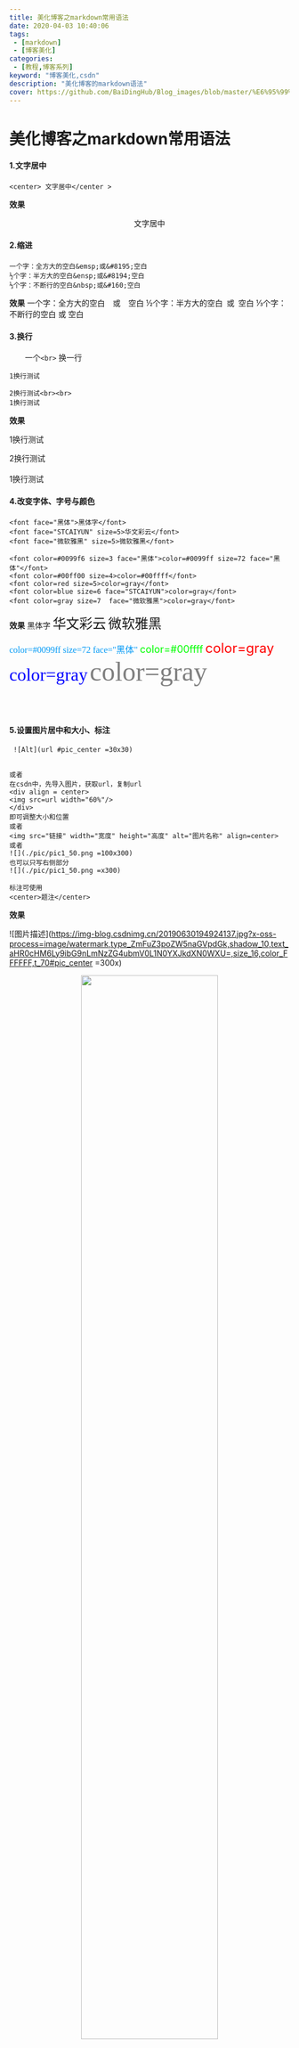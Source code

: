 ```yaml
---
title: 美化博客之markdown常用语法
date: 2020-04-03 10:40:06
tags:
 - [markdown]
 - [博客美化]
categories: 
 - [教程,博客系列]
keyword: "博客美化,csdn"
description: "美化博客的markdown语法"
cover: https://github.com/BaiDingHub/Blog_images/blob/master/%E6%95%99%E7%A8%8B/%E5%8D%9A%E5%AE%A2%E7%B3%BB%E5%88%97/%E7%BE%8E%E5%8C%96%E5%8D%9A%E5%AE%A2%E4%B9%8Bmarkdown%E5%B8%B8%E7%94%A8%E8%AF%AD%E6%B3%95/cover.jpg?raw=true
---
```


# 美化博客之markdown常用语法

#### 1.文字居中

```
<center> 文字居中</center >
```
**效果**
<center> 文字居中</center >

#### 2.缩进

```
一个字：全方大的空白&emsp;或&#8195;空白
½个字：半方大的空白&ensp;或&#8194;空白
⅓个字：不断行的空白&nbsp;或&#160;空白
```
**效果**
一个字：全方大的空白&emsp;或&#8195;空白
½个字：半方大的空白&ensp;或&#8194;空白
⅓个字：不断行的空白&nbsp;或&#160;空白

#### 3.换行

&emsp;&emsp;一个`<br>` 换一行

```
1换行测试

2换行测试<br><br>
1换行测试
```
**效果**

1换行测试

2换行测试<br><br>
1换行测试
<br>



#### 4.改变字体、字号与颜色

```
<font face="黑体">黑体字</font>
<font face="STCAIYUN" size=5>华文彩云</font>
<font face="微软雅黑" size=5>微软雅黑</font>

<font color=#0099f6 size=3 face="黑体">color=#0099ff size=72 face="黑体"</font>
<font color=#00ff00 size=4>color=#00ffff</font>
<font color=red size=5>color=gray</font>
<font color=blue size=6 face="STCAIYUN">color=gray</font>
<font color=gray size=7  face="微软雅黑">color=gray</font>
```
**效果**
<font face="黑体">黑体字</font>
<font face="STCAIYUN" size=5>华文彩云</font>
<font face="微软雅黑" size=5>微软雅黑</font>

<font color=#0099f6 size=3 face="黑体">color=#0099ff size=72 face="黑体"</font>
<font color=#00ff00 size=4>color=#00ffff</font>
<font color=red size=5>color=gray</font>
<font color=blue size=6 face="STCAIYUN">color=gray</font>
<font color=gray size=7  face="微软雅黑">color=gray</font>

<br><br>

#### 5.设置图片居中和大小、标注

```
 ![Alt](url #pic_center =30x30)


或者
在csdn中，先导入图片，获取url，复制url
<div align = center>
<img src=url width="60%"/>
</div>
即可调整大小和位置
或者
<img src="链接" width="宽度" height="高度" alt="图片名称" align=center>
或者
![](./pic/pic1_50.png =100x300)
也可以只写右侧部分
![](./pic/pic1_50.png =x300)

标注可使用
<center>题注</center>
```
**效果**

![图片描述](https://img-blog.csdnimg.cn/20190630194924137.jpg?x-oss-process=image/watermark,type_ZmFuZ3poZW5naGVpdGk,shadow_10,text_aHR0cHM6Ly9ibG9nLmNzZG4ubmV0L1N0YXJkdXN0WXU=,size_16,color_FFFFFF,t_70#pic_center =300x)
<div align = center>
<img src="https://img-blog.csdnimg.cn/20190630192959900.jpg?x-oss-process=image/watermark,type_ZmFuZ3poZW5naGVpdGk,shadow_10,text_aHR0cHM6Ly9ibG9nLmNzZG4ubmV0L1N0YXJkdXN0WXU=,size_16,color_FFFFFF,t_70,"   width = "70%"/>
</div>
<center>题注</center>


<br><br>

#### 6.设置文本居中

```
<center>题注</center>
```

<br><br>


#### 7.注释

```
> 这是一段注释
```


**效果**
>这是注释

<br><br>

#### 8.分隔符

```
- - - 
```
**效果**
- - -





#### 9.Latex进阶操作

**实现多行公式**

```
\begin{equation}
\begin{split}
x&=a+b+c\\
&=d+e\\
&=f+g
\end{split}
\end{equation}
```

**效果**
$$
\begin{equation}
\begin{split}
x&=a+b+c\\
&=d+e\\
&=f+g
\end{split}
\end{equation}
$$


**实现多行函数**

```
x=
\begin{cases}
1 & & x>0\\
0 & & x=0 \\
-1 & & x<0
\end{cases} \\
```

**效果**
$$
x=
\begin{cases}
1 & & x>0\\
0 & & x=0 \\
-1 & & x<0
\end{cases} \\
$$
